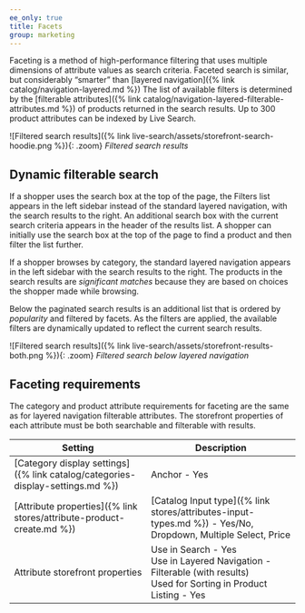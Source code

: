 ```yaml
---
ee_only: true
title: Facets
group: marketing
---
```


Faceting is a method of high-performance filtering that uses multiple dimensions of attribute values as search criteria. Faceted search is similar, but considerably “smarter” than [layered navigation]({% link catalog/navigation-layered.md %}) The list of available filters is determined by the [filterable attributes]({% link catalog/navigation-layered-filterable-attributes.md %}) of products returned in the search results. Up to 300 product attributes can be indexed by Live Search.

![Filtered search results]({% link live-search/assets/storefront-search-hoodie.png %}){: .zoom}
_Filtered search results_

## Dynamic filterable search

If a shopper uses the search box at the top of the page, the Filters list appears in the left sidebar instead of the standard layered navigation, with the search results to the right. An additional search box with the current search criteria appears in the header of the results list. A shopper can initially use the search box at the top of the page to find a product and then filter the list further.

If a shopper browses by category, the standard layered navigation appears in the left sidebar with the search results to the right. The products in the search results are _significant matches_ because they are based on choices the shopper made while browsing.

Below the paginated search results is an additional list that is ordered by _popularity_ and filtered by facets. As the filters are applied, the available filters are dynamically updated to reflect the current search results.

![Filtered search results]({% link live-search/assets/storefront-results-both.png %}){: .zoom}
_Filtered search below layered navigation_

## Faceting requirements

The category and product attribute requirements for faceting are the same as for layered navigation filterable attributes. The storefront properties of each attribute must be both searchable and filterable with results.

|Setting |Description|
|--- |--- |
|[Category display settings]({% link catalog/categories-display-settings.md %}) |Anchor - Yes |
|[Attribute properties]({% link stores/attribute-product-create.md %}) |[Catalog Input type]({% link stores/attributes-input-types.md %}) - Yes/No, Dropdown, Multiple Select, Price |
|Attribute storefront properties |Use in Search - Yes<br />Use in Layered Navigation - Filterable (with results)<br />Used for Sorting in Product Listing - Yes|
